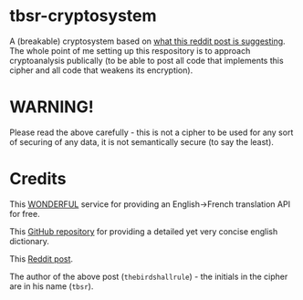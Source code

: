 # tbsr-cryptosystem
A (breakable) cryptosystem based on [what this reddit post is suggesting](https://www.reddit.com/r/crypto/comments/7tfkdw/could_you_use_language_as_a_very_strong_way_for/). The whole point of me setting up this respository is to approach cryptoanalysis publically (to be able to post all code that implements this cipher and all code that weakens its encryption).

# WARNING!
Please read the above carefully - this is not a cipher to be used for any sort of securing of any data, it is not semantically secure (to say the least).

# Credits
This [WONDERFUL](https://glosbe.com/a-api) service for providing an English->French translation API for free.

This [GitHub repository](https://github.com/dwyl/english-words) for providing a detailed yet very concise english dictionary.

This [Reddit post](https://www.reddit.com/r/crypto/comments/7tfkdw/could_you_use_language_as_a_very_strong_way_for/).

The author of the above post (`thebirdshallrule`) - the initials in the cipher are in his name (`tbsr`).



